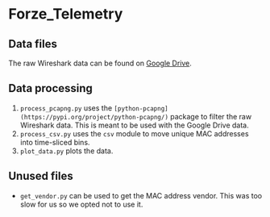 # Forze_Telemetry

## Data files

The raw Wireshark data can be found on [Google Drive](https://drive.google.com/drive/folders/1Cb4pbsrC22HiTNGSSF8P4qDW4SQYZVTE?usp=sharing).

## Data processing

1. `process_pcapng.py` uses the `[python-pcapng](https://pypi.org/project/python-pcapng/)` package to filter the raw Wireshark data. This is meant to be used with the Google Drive data.
2. `process_csv.py` uses the `csv` module to move unique MAC addresses into time-sliced bins.
3. `plot_data.py` plots the data.

## Unused files

- `get_vendor.py` can be used to get the MAC address vendor. This was too slow for us so we opted not to use it.
